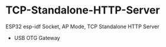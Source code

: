# TCP-Standalone-HTTP-Server
ESP32 esp-idf Socket, AP Mode, TCP Standalone HTTP Server 

- USB OTG Gateway
